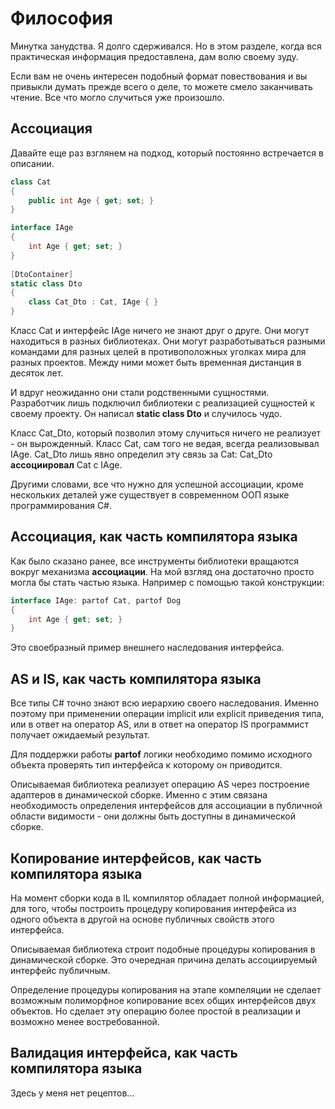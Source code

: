 # Философия

Минутка занудства. Я долго сдерживался. Но в этом разделе, когда вся практическая информация предоставлена, дам волю своему зуду.

Если вам не очень интересен подобный формат повествования и вы привыкли думать прежде всего о деле, то можете смело заканчивать чтение. Все что могло случиться уже произошло.

## Ассоциация

Давайте еще раз взглянем на подход, который постоянно встречается в описании.

```csharp
class Cat
{
	public int Age { get; set; }
}

interface IAge
{
	int Age { get; set; }
}
  
[DtoContainer]
static class Dto
{
	class Cat_Dto : Cat, IAge { }
}
```

Класс Cat и интерфейс IAge ничего не знают друг о друге. Они могут находиться в разных библиотеках. Они могут разработываться разными командами для разных целей в противоположных уголках мира для разных проектов. Между ними может быть временная дистанция в десяток лет.

И вдруг неожиданно они стали родственными сущностями. Разработчик лишь подключил библиотеки с реализацией сущностей к своему проекту. Он написал **static class Dto** и случилось чудо.

Класс Cat_Dto, который позволил этому случиться ничего не реализует - он вырожденный. Класс Cat, сам того не ведая, всегда реализовывал IAge. Cat_Dto лишь явно определил эту связь за Cat: Cat_Dto **ассоциировал** Cat с IAge.

Другими словами, все что нужно для успешной ассоциации, кроме нескольких деталей уже существует в современном ООП языке программирования C#.

## Ассоциация, как часть компилятора языка

Как было сказано ранее, все инструменты библиотеки вращаются вокруг механизма **ассоциации**. На мой взгляд она достаточно просто могла бы стать частью языка. Например с помощью такой конструкции:

```csharp
interface IAge: partof Cat, partof Dog
{
	int Age { get; set; }
}
```
Это своебразный пример внешнего наследования интерфейса.

## AS и IS, как часть компилятора языка

Все типы C# точно знают всю иерархию своего наследования. Именно поэтому при применении операции implicit или explicit приведения типа, или в ответ на оператор AS, или в ответ на оператор IS программист получает ожидаемый результат.

Для поддержки работы **partof** логики необходимо помимо исходного объекта проверять тип интерфейса к которому он приводится.

Описываемая библиотека реализует операцию AS через построение адаптеров в динамической сборке. Именно с этим связана необходимость определения интерфейсов для ассоциации в публичной области видимости - они должны быть доступны в динамической сборке.

## Копирование интерфейсов, как часть компилятора языка

На момент сборки кода в IL компилятор обладает полной информацией, для того, чтобы построить процедуру копирования интерфейса из одного объекта в другой на основе публичных свойств этого интерфейса.

Описываемая библиотека строит подобные процедуры копирования в динамической сборке. Это очередная причина делать ассоциируемый интерфейс публичным.

Определение процедуры  копирования на этапе компеляции не сделает возможным полиморфное копирование всех общих интерфейсов двух объектов. Но сделает эту операцию более простой в реализации и возможно менее востребованной.

## Валидация интерфейса, как часть компилятора языка

Здесь у меня нет рецептов...
